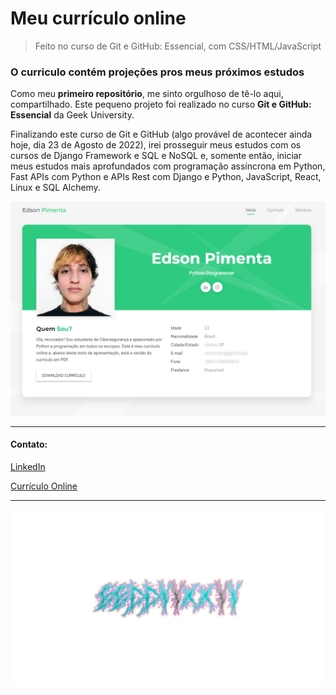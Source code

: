 # Meu currículo online
> Feito no curso de Git e GitHub: Essencial, com CSS/HTML/JavaScript

### O curriculo contém projeções pros meus próximos estudos

Como meu **primeiro repositório**, me sinto orgulhoso de tê-lo aqui, compartilhado. Este pequeno projeto foi realizado no curso **Git e GitHub: Essencial** da Geek University.

Finalizando este curso de Git e GitHub (algo provável de acontecer ainda hoje, dia 23 de Agosto de 2022), irei prosseguir meus estudos com os cursos de Django Framework e SQL e NoSQL e, somente então, iniciar meus estudos mais aprofundados com programação assíncrona em Python, Fast APIs com Python e APIs Rest com Django e Python, JavaScript, React, Linux e SQL Alchemy.

![](Preview.jpg)

---

#### Contato:

[LinkedIn](https://www.linkedin.com/in/eeddyyxxyy/ "Para contato profissional")

[Currículo Online](https://eddyyxxyy.github.io/#home "Realizado no curso de Git e Github: Essencial")

---

![Eddy](logo.png)
